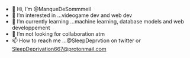 - 👋 Hi, I’m @ManqueDeSommmeil
- 👀 I’m interested in ...videogame dev and web dev
- 🌱 I’m currently learning ...machine learning, database models and web developpement
- 💞️ I’m not looking for collaboration atm
- 📫 How to reach me ...@SleepDeprvtion on twitter or SleepDeprivation667@protonmail.com

<!---
ManqueDeSommmeil/ManqueDeSommmeil is a ✨ special ✨ repository because its `README.md` (this file) appears on your GitHub profile.
You can click the Preview link to take a look at your changes.
--->
